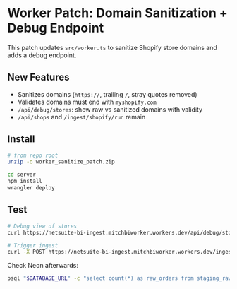 # Worker Patch: Domain Sanitization + Debug Endpoint

This patch updates `src/worker.ts` to sanitize Shopify store domains and adds a debug endpoint.

## New Features
- Sanitizes domains (`https://`, trailing `/`, stray quotes removed)
- Validates domains must end with `myshopify.com`
- `/api/debug/stores`: show raw vs sanitized domains with validity
- `/api/shops` and `/ingest/shopify/run` remain

## Install
```bash
# from repo root
unzip -o worker_sanitize_patch.zip

cd server
npm install
wrangler deploy
```

## Test
```bash
# Debug view of stores
curl https://netsuite-bi-ingest.mitchbiworker.workers.dev/api/debug/stores

# Trigger ingest
curl -X POST https://netsuite-bi-ingest.mitchbiworker.workers.dev/ingest/shopify/run
```

Check Neon afterwards:
```bash
psql "$DATABASE_URL" -c "select count(*) as raw_orders from staging_raw;"
```
